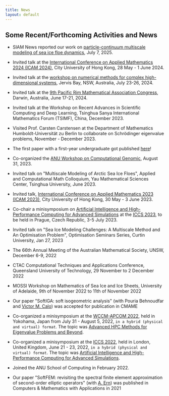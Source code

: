 ```yaml
---
title: News
layout: default
---
```


## Some Recent/Forthcoming Activities and News

* SIAM News reported our work on [particle-continuum multiscale modeling of sea ice floe dynamics](https://www.siam.org/publications/siam-news/articles/a-particle-continuum-framework-for-sea-ice-floe-dynamics/), July 7, 2025.

* Invited talk at the [International Conference on Applied Mathematics 2024 (ICAM 2024)](https://www.cityu.edu.hk/rcms/icam2024/index.html), City University of Hong Kong, 28 May - 1 June 2024.

* Invited talk at the [workshop on numerical methods for complex high-dimensional systems](https://www.unige.ch/math/highdim24/), Jervis Bay, NSW, Australia, July 23-26, 2024.

* Invited talk at the [9th Pacific Rim Mathematical Association Congress](https://maths.anu.edu.au/news-events/events/ninth-pacific-rim-conference-mathematics-darwin), Darwin, Australia, June 17-21, 2024.

* Invited talk at the Workshop on Recent Advances in Scientific Computing and Deep Learning, Tsinghua Sanya International Mathematics Forum (TSIMF), China, December 2023.

* Visited Prof. Carsten Carstensen at the Department of Mathematics Humboldt-Universität zu Berlin to collaborate on Schrödinger eigenvalue problems, November - December 2023.

* The first paper with a first-year undergraduate got published [here](https://www.sciencedirect.com/science/article/pii/S1877750323001965)!

* Co-organized the [ANU Workshop on Computational Genomic](https://www.mso.anu.edu.au/~yting/Computational_Genomic/), August 31, 2023.

* Invited talk on "Multiscale Modeling of Arctic Sea Ice Floes", Applied and Computational Math Colloquium, Yau Mathematical Sciences Center, Tsinghua University, June 2023.

* Invited talk, [International Conference on Applied Mathematics 2023 (ICAM 2023)](https://www.cityu.edu.hk/rcms/icam2020/index.html), City University of Hong Kong, 30 May - 3 June 2023.

* Co-chair a minisymposium on [Artificial Intelligence and High-Performance Computing for Advanced Simulations](https://home.agh.edu.pl/~iacs/) at the [ICCS 2023](https://www.iccs-meeting.org/iccs2023/), to be held in Prague, Czech Republic, 3-5 July 2023.

* Invited talk on "Sea Ice Modeling Challenges: A Multiscale Method and An Optimisation Problem", Optimisation Seminars Series, Curtin University, Jan 27, 2023

* The 66th Annual Meeting of the Australian Mathematical Society, UNSW, December 6-9, 2022

* CTAC Computational Techniques and Applications Conference, Queensland University of Technology, 29 November to 2 December 2022 

* MOSSI Workshop on Mathematics of Sea Ice and Ice Sheets, University of Adelaide, 9th of November 2022 to 11th of November 2022

* Our paper "SoftIGA: soft isogeometric analysis" (with Pouria Behnoudfar and [Victor M. Calo](https://scholar.google.com/citations?user=1yzDlKsAAAAJ&hl=en)) was accepted for publication in CMAME

* Co-organized a minisymposium at the [WCCM-APCOM 2022](https://www.wccm2022.org/), held in Yokohama, Japan from July 31 - August 5, 2022, ````in a hybrid (physical and virtual) format````. The topic was [Advanced HPC Methods for Eigenvalue Problems and Beyond](https://www.wccm2022.org/minisymposia1403.html).

* Co-organized a minisymposium at the [ICCS 2022](https://www.iccs-meeting.org/iccs2022/), held in London, United Kingdom, June 21 - 23, 2022, ````in a hybrid (physical and virtual) format````. The topic was [Artificial Intelligence and High-Performance Computing for Advanced Simulations](https://home.agh.edu.pl/~iacs/).

* Joined the ANU School of Computing in February 2022.

* Our paper "SoftFEM: revisiting the spectral finite element approximation of second-order elliptic operators" (with [A. Ern](http://cermics.enpc.fr/~ern/home.html)) was published in Computers & Mathematics with Applications in 2021
